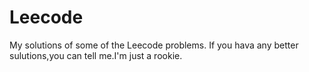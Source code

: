 # Leecode
My solutions of some of the Leecode problems.
If you hava any better sulutions,you can tell me.I'm just a rookie.
